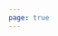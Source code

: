 ```yaml
---
page: true
---
```


<script setup>
import todo from '@theme/components/todo.vue'
const todos = [
  {
    "id": 1760598460092,
    "text": "海外移动未登录开发故事",
    "done": false
  },
  {
    "id": 1760584694272,
    "text": "了解考情制度",
    "done": true
  },
  {
    "id": 1760583101366,
    "text": "todo组件开发",
    "done": true
  },
  {
    "id": 1760582949993,
    "text": "新需求支付弹窗",
    "done": false
  },
  {
    "id": 1760582871637,
    "text": "svg编辑器开发",
    "done": false
  },
  {
    "id": 1760582864643,
    "text": "海外移动未登录开发角色",
    "done": true
  },
  {
    "id": 1760582854239,
    "text": "未登录海外pc上线",
    "done": true
  },
  {
    "id": 1760582830034,
    "text": "未登录bug修复",
    "done": true
  }
]
</script>

<todo :todos="todos"/>
